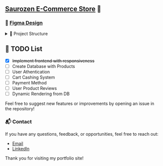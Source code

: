 ## [Saurozen E-Commerce Store](https://saurozen.vercel.app) 🙌

### 🎨 [Figma Design](https://www.figma.com/design/XkBlzPxWxbtLvTXzlN0BfE/E-Commerce-Site?node-id=0-1&node-type=canvas&t=MOyQLYaGBUCusHSX-0)

<details>
<summary>📂 Project Structure</summary>

```plaintext
├── @types                            // Type definitions
├── public                            // Static assets
│   ├── fonts                         // Font files
│   ├── icons                         // Icon files
│   ├── images                        // Image files
├── src                               // Project files
│   ├── app                           // Application structure
│   │   ├── shop/eyewear              // Eyewear shop pages
│   │   │   └── name                  // Product-specific files
│   └── components                    // Reusable components
├── ...                               // Config files
```
</details>


## 📝 TODO List

- [x] ~~Implement frontend with responsiveness~~
- [ ] Create Database with Products
- [ ] User Athentication
- [ ] Cart Cashing System
- [ ] Payment Method
- [ ] User Product Reviews
- [ ] Dynamic Rendering from DB

Feel free to suggest new features or improvements by opening an issue in the repository!

### 📬 Contact

If you have any questions, feedback, or opportunities, feel free to reach out:

- [Email](mailto:mrcel83@gmail.com)
- [LinkedIn](https://www.linkedin.com/in/marcelo-oliveira-1445b5222/)

Thank you for visiting my portfolio site!

